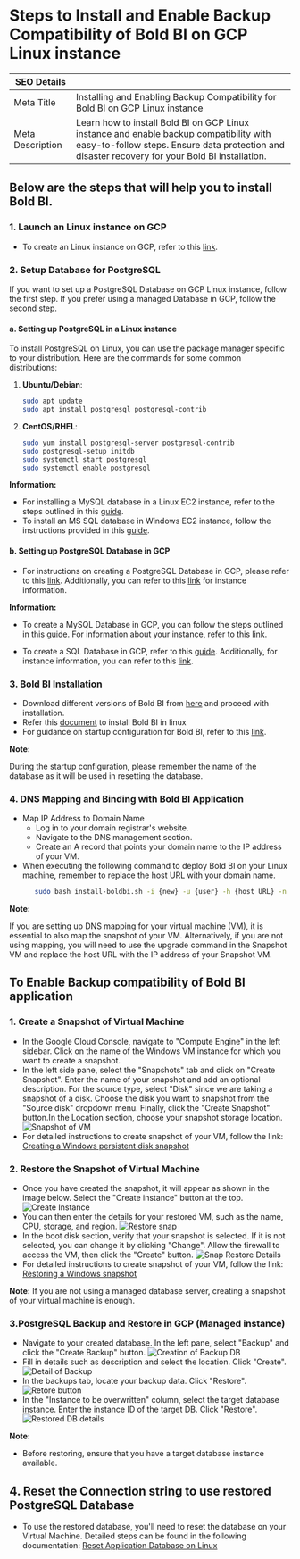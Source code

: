 # Steps to Install and Enable Backup Compatibility of Bold BI on GCP Linux instance

| SEO Details       |                                                                     |
|-------------------|---------------------------------------------------------------------|
| Meta Title        | Installing and Enabling Backup Compatibility for Bold BI on  GCP Linux instance |
| Meta Description  | Learn how to install Bold BI on GCP Linux instance and enable backup compatibility with easy-to-follow steps. Ensure data protection and disaster recovery for your Bold BI installation. |

## Below are the steps that will help you to install Bold BI.

### 1. Launch an  Linux instance on GCP
   - To create an Linux instance on GCP, refer to this [link](https://cloud.google.com/compute/docs/create-linux-vm-instance#:~:text=Create%20a%20Linux%20VM%20instance%201%20In%20the,7%20To%20create%20the%20VM%2C%20click%20Create%20).

### 2. Setup Database for PostgreSQL
If you want to set up a PostgreSQL Database on GCP Linux instance, follow the first step. If you prefer using a managed Database in GCP, follow the second step.

#### a. Setting up PostgreSQL in a Linux instance
To install PostgreSQL on Linux, you can use the package manager specific to your distribution. Here are the commands for some common distributions:
1. **Ubuntu/Debian**:
   ```bash
   sudo apt update
   sudo apt install postgresql postgresql-contrib
2. **CentOS/RHEL**:
    ```bash
    sudo yum install postgresql-server postgresql-contrib
    sudo postgresql-setup initdb
    sudo systemctl start postgresql
    sudo systemctl enable postgresql

**Information:**
  - For installing a MySQL database in a Linux EC2 instance, refer to the steps outlined in this [guide](https://www.devart.com/dbforge/mysql/how-to-install-mysql-on-linux/).
  - To install an MS SQL database in Windows EC2 instance, follow the instructions provided in this [guide](https://phoenixnap.com/kb/sql-server-linux).

#### b. Setting up PostgreSQL Database in GCP
- For instructions on creating a PostgreSQL Database in GCP, please refer to this [link](https://cloud.google.com/sql/docs/postgres/create-instance/). Additionally, you can refer to this [link](https://cloud.google.com/sql/docs/postgres/instance-info) for instance information.

**Information:** 
  - To create a MySQL Database in GCP, you can follow the steps outlined in this [guide](https://cloud.google.com/sql/docs/mysql/create-instance). For information about your instance, refer to this [link](https://cloud.google.com/sql/docs/mysql/instance-info).

  - To create a SQL Database in GCP, refer to this [guide](https://cloud.google.com/sql/docs/sqlserver/create-instance). Additionally, for instance information, you can refer to this [link](https://cloud.google.com/sql/docs/sqlserver/instance-info).


### 3. Bold BI Installation
   - Download different versions of Bold BI from [here](https://www.boldbi.com/account/downloads) and proceed with installation.
   - Refer this [document](https://help.boldbi.com/deploying-bold-bi/deploying-in-linux/installation-and-deployment/bold-bi-on-ubuntu/#bold-bi-installation-and-deployment-on-ubuntu) to install Bold BI in linux
   - For guidance on startup configuration for Bold BI, refer to this [link](https://help.boldbi.com/application-startup/latest/).

**Note:**

During the startup configuration, please remember the name of the database as it will be used in resetting the database.

### 4. DNS Mapping and Binding with Bold BI Application

- Map IP Address to Domain Name
  - Log in to your domain registrar's website.
  - Navigate to the DNS management section.
  - Create an A record that points your domain name to the IP address of your VM.
- When executing the following command to deploy Bold BI on your Linux machine, remember to replace the host URL with your domain name.
   ```bash
      sudo bash install-boldbi.sh -i {new} -u {user} -h {host URL} -n {true or false} 

**Note:**

If you are setting up DNS mapping for your virtual machine (VM), it is essential to also map the snapshot of your VM. Alternatively, if you are not using mapping, you will need to use the upgrade command in the Snapshot VM and replace the host URL with the IP address of your Snapshot VM.

## To Enable Backup compatibility of Bold BI application

### 1. Create a Snapshot of Virtual Machine
-  In the Google Cloud Console, navigate to "Compute Engine" in the left sidebar. Click on the name of the Windows VM instance for which you want to create a snapshot.
- In the left side pane, select the "Snapshots" tab and click on "Create Snapshot". Enter the name of your snapshot and add an optional description. For the source type, select "Disk" since we are taking a snapshot of a disk. Choose the disk you want to snapshot from the "Source disk" dropdown menu. Finally, click the "Create Snapshot" button.In the Location section, choose your snapshot storage location.
![Snapshot of  VM](images/snapshot-VM.png)
- For detailed instructions to create snapshot of your VM, follow the link: [Creating a Windows persistent disk snapshot](https://cloud.google.com/compute/docs/instances/windows/creating-windows-persistent-disk-snapshot)

### 2. Restore the Snapshot of Virtual Machine
- Once you have created the snapshot, it will appear as shown in the image below. Select the "Create instance" button at the top. 
![Create Instance](images/create-instance.png)
-  You can then enter the details for your restored VM, such as the name, CPU, storage, and region.
![Restore snap](images/snaprestore.png)
- In the boot disk section, verify that your snapshot is selected. If it is not selected, you can change it by clicking "Change". Allow the firewall to access the VM, then click the "Create" button.
![Snap Restore Details](images/Snaprestoredetails.png)
- For detailed instructions to create snapshot of your VM, follow the link: [Restoring a Windows snapshot](https://cloud.google.com/compute/docs/disks/restore-snapshot)

**Note:** 
  If you are not using a managed database server, creating a snapshot of your virtual machine is enough.

### 3.PostgreSQL Backup and Restore in GCP (Managed instance)
- Navigate to your created database. In the left pane, select "Backup" and click the "Create Backup" button. 
![Creation of Backup DB](images/create-backupDB.png)
-  Fill in details such as description and select the location. Click "Create".
![Detail of Backup](images/Created_backupDB.png)
- In the backups tab, locate your backup data. Click "Restore". 
![Retore button](images/RestoreDB.png)
- In the "Instance to be overwritten" column, select the target database instance. Enter the instance ID of the target DB. Click "Restore". 
![Restored DB details](images/RestoreDBDetails.png)

**Note:**

- Before restoring, ensure that you have a target database instance available.
 

## 4. Reset the Connection string to use restored PostgreSQL Database

- To use the restored database, you'll need to reset the database on your Virtual Machine.
Detailed steps can be found in the following documentation: [Reset Application Database on Linux](https://help.boldbi.com/utilities/bold-bi-command-line-tools/reset-application-database/#linux)
